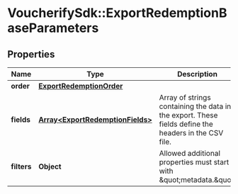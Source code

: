 # VoucherifySdk::ExportRedemptionBaseParameters

## Properties

| Name | Type | Description | Notes |
| ---- | ---- | ----------- | ----- |
| **order** | [**ExportRedemptionOrder**](ExportRedemptionOrder.md) |  | [optional] |
| **fields** | [**Array&lt;ExportRedemptionFields&gt;**](ExportRedemptionFields.md) | Array of strings containing the data in the export. These fields define the headers in the CSV file. | [optional] |
| **filters** | **Object** | Allowed additional properties must start with \&quot;metadata.\&quot; | [optional] |

